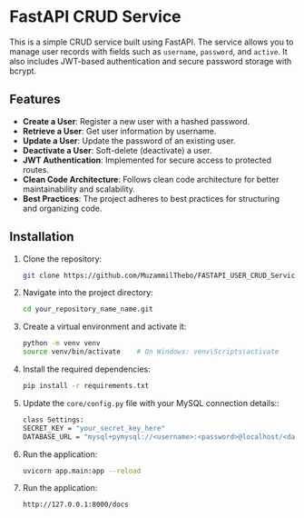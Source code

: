 # FastAPI CRUD Service

This is a simple CRUD service built using FastAPI. The service allows you to manage user records with fields such as `username`, `password`, and `active`. It also includes JWT-based authentication and secure password storage with bcrypt.

## Features

- **Create a User**: Register a new user with a hashed password.
- **Retrieve a User**: Get user information by username.
- **Update a User**: Update the password of an existing user.
- **Deactivate a User**: Soft-delete (deactivate) a user.
- **JWT Authentication**: Implemented for secure access to protected routes.
- **Clean Code Architecture**: Follows clean code architecture for better maintainability and scalability.
- **Best Practices**: The project adheres to best practices for structuring and organizing code.

## Installation

1. Clone the repository:

   ```bash
   git clone https://github.com/MuzammilThebo/FASTAPI_USER_CRUD_Services.git

2. Navigate into the project directory: 
    ```bash
   cd your_repository_name_name.git

3. Create a virtual environment and activate it:
    ```bash
   python -m venv venv
   source venv/bin/activate    # On Windows: venv\Scripts\activate
   
4. Install the required dependencies:
    ```bash
   pip install -r requirements.txt

5. Update the `core/config.py` file with your MySQL connection details:: 
    ```bash
   class Settings:
    SECRET_KEY = "your_secret_key_here"
    DATABASE_URL = "mysql+pymysql://<username>:<password>@localhost/<database_name>"

6. Run the application:
    ```bash
   uvicorn app.main:app --reload

7. Run the application:
    ```bash
   http://127.0.0.1:8000/docs
